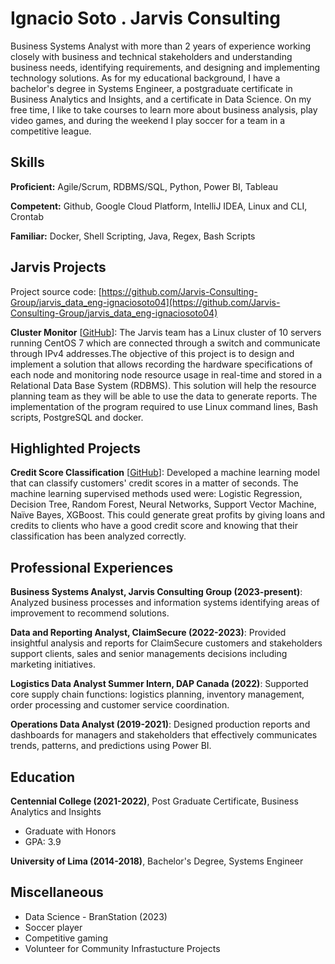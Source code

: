 # Ignacio Soto . Jarvis Consulting

Business Systems Analyst with more than 2 years of experience working closely with business and technical stakeholders and understanding business needs, identifying requirements, and designing and implementing technology solutions. As for my educational background, I have a bachelor's degree in Systems Engineer, a postgraduate certificate in Business Analytics and Insights, and a certificate in Data Science. On my free time, I like to take courses to learn more about business analysis, play video games, and during the weekend I play soccer for a team in a competitive league.

## Skills

**Proficient:** Agile/Scrum, RDBMS/SQL, Python, Power BI, Tableau

**Competent:** Github, Google Cloud Platform, IntelliJ IDEA, Linux and CLI, Crontab

**Familiar:** Docker, Shell Scripting, Java, Regex, Bash Scripts

## Jarvis Projects

Project source code: [https://github.com/Jarvis-Consulting-Group/jarvis_data_eng-ignaciosoto04](https://github.com/Jarvis-Consulting-Group/jarvis_data_eng-ignaciosoto04)


**Cluster Monitor** [[GitHub](https://github.com/Jarvis-Consulting-Group/jarvis_data_eng-ignaciosoto04/tree/master/linux_sql)]: The Jarvis team has a Linux cluster of 10 servers running CentOS 7 which are connected through a switch and communicate through IPv4 addresses.The objective of this project is to design and implement a solution that allows recording the hardware specifications of each node and monitoring node resource usage in real-time and stored in a Relational Data Base System (RDBMS). This solution will help the resource planning team as they will be able to use the data to generate reports. The implementation of the program required to use Linux command lines, Bash scripts, PostgreSQL and docker.


## Highlighted Projects
**Credit Score Classification** [[GitHub](https://github.com/ignaciosoto04/Projects/blob/main/Credit_Score_Classification_v2.ipynb)]: Developed a machine learning model that can classify customers' credit scores in a matter of seconds. The machine learning supervised methods used were: Logistic Regression, Decision Tree, Random Forest, Neural Networks, Support Vector Machine, Naïve Bayes, XGBoost. This could generate great profits by giving loans and credits to clients who have a good credit score and knowing that their classification has been analyzed correctly.


## Professional Experiences

**Business Systems Analyst, Jarvis Consulting Group (2023-present)**: Analyzed business processes and information systems identifying areas of improvement to recommend solutions.

**Data and Reporting Analyst, ClaimSecure (2022-2023)**: Provided insightful analysis and reports for ClaimSecure customers and stakeholders support clients, sales and senior managements decisions including marketing initiatives.

**Logistics Data Analyst Summer Intern, DAP Canada (2022)**: Supported core supply chain functions: logistics planning, inventory management, order processing and customer service coordination.

**Operations Data Analyst (2019-2021)**: Designed production reports and dashboards for managers and stakeholders that effectively communicates trends, patterns, and predictions using Power BI.


## Education
**Centennial College (2021-2022)**, Post Graduate Certificate, Business Analytics and Insights
- Graduate with Honors
- GPA: 3.9

**University of Lima (2014-2018)**, Bachelor's Degree, Systems Engineer


## Miscellaneous
- Data Science - BranStation (2023)
- Soccer player
- Competitive gaming
- Volunteer for Community Infrastucture Projects
